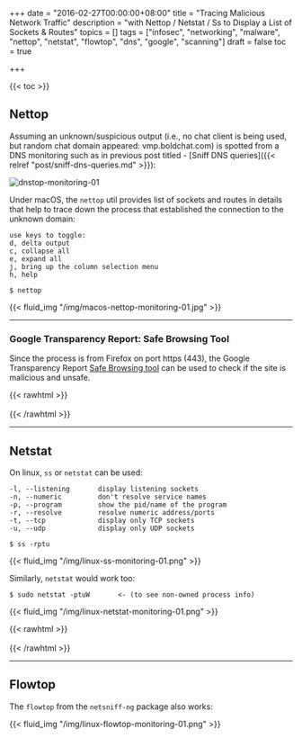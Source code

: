 +++
date = "2016-02-27T00:00:00+08:00"
title = "Tracing Malicious Network Traffic"
description = "with Nettop / Netstat / Ss to Display a List of Sockets & Routes"
topics = []
tags = ["infosec", "networking", "malware", "nettop", "netstat", "flowtop", "dns", "google", "scanning"]
draft = false
toc = true

+++

{{< toc >}}

## Nettop
Assuming an unknown/suspicious output (i.e., no chat client is being used, but random chat domain appeared: vmp.boldchat.com) is spotted from a DNS monitoring such as in previous post titled - [Sniff DNS queries]({{< relref "post/sniff-dns-queries.md" >}}):

![dnstop-monitoring-01](/img/dnstop-monitoring-large-count-01.png)

Under macOS, the `nettop` util provides list of sockets and routes in details that help to trace down the process that established the connection to the unknown domain:

```
use keys to toggle:
d, delta output
c, collapse all
e, expand all
j, bring up the column selection menu
h, help

$ nettop
```

{{< fluid_img "/img/macos-nettop-monitoring-01.jpg" >}}

---
### Google Transparency Report: Safe Browsing Tool
Since the process is from Firefox on port https (443), the Google Transparency Report [Safe Browsing tool](https://www.google.com/transparencyreport/safebrowsing/diagnostic/) can be used to check if the site is malicious and unsafe.


{{< rawhtml >}}
<br/><br/>
{{< /rawhtml >}}


---
## Netstat

On linux, `ss` or `netstat` can be used:

```
-l, --listening       display listening sockets
-n, --numeric         don't resolve service names
-p, --program         show the pid/name of the program
-r, --resolve         resolve numeric address/ports
-t, --tcp             display only TCP sockets
-u, --udp             display only UDP sockets

$ ss -rptu
```

{{< fluid_img "/img/linux-ss-monitoring-01.png" >}}

Similarly, `netstat` would work too:

```
$ sudo netstat -ptuW       <- (to see non-owned process info)
```

{{< fluid_img "/img/linux-netstat-monitoring-01.png" >}}


{{< rawhtml >}}
<br/><br/>
{{< /rawhtml >}}


---
## Flowtop

The `flowtop` from the `netsniff-ng` package also works:

{{< fluid_img "/img/linux-flowtop-monitoring-01.png" >}}
